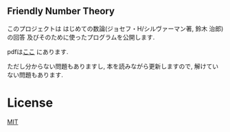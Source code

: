 Friendly Number Theory
------------------------


このプロジェクトは はじめての数論(ジョセフ・H/シルヴァーマン著, 鈴木 治郎)の回答
及びそのために使ったプログラムを公開します.

pdfは[ここ](https://github.com/yassu/fiendly-number-theory/blob/master/mathnote/ex.pdf)
にあります.

ただし分からない問題もありますし, 本を読みながら更新しますので,
解けていない問題もあります.


License
=========


[MIT](LICENSE.txt)
